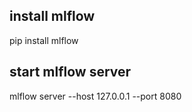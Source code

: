 ## install mlflow
pip install mlflow

## start mlflow server
mlflow server --host 127.0.0.1 --port 8080
